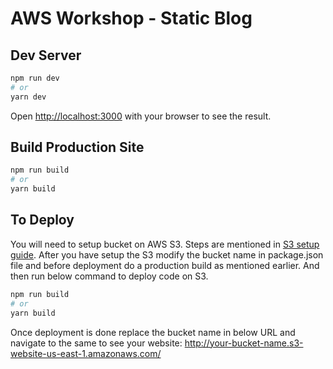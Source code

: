 # AWS Workshop - Static Blog

## Dev Server

```bash
npm run dev
# or
yarn dev
```

Open [http://localhost:3000](http://localhost:3000) with your browser to see the result.

## Build Production Site

```bash
npm run build
# or
yarn build
```

## To Deploy

You will need to setup bucket on AWS S3. Steps are mentioned in [S3 setup guide](SETUP_S3.md).
After you have setup the S3 modify the bucket name in package.json file and before deployment do a production build as mentioned earlier. And then run below command to deploy code on S3.

```bash
npm run build
# or
yarn build
```

Once deployment is done replace the bucket name in below URL and navigate to the same to see your website:
http://your-bucket-name.s3-website-us-east-1.amazonaws.com/
